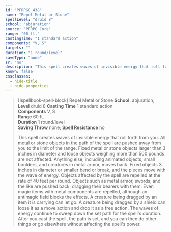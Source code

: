 ```yaml
---
id: "PFRPGC_438"
name: "Repel Metal or Stone"
spellLevel: "druid 8"
school: "abjuration"
source: "PFRPG Core"
range: "60 ft."
castingTime: "1 standard action"
components: "V, S"
targets: ""
duration: "1 round/level"
saveType: "none"
sr: "no"
description: "This spell creates waves of invisible energy that roll forth from you. All metal or stone objects in the path of the spell are pushed away from you to the limit of the range. Fixed metal or stone objects larger than 3 inches in diameter and loose objects weighing more than 500 pounds are not affected. Anything else, including animated objects, small boulders, and creatures in metal armor, moves back. Fixed objects 3 inches in diameter or smaller bend or break, and the pieces move with the wave of energy. Objects affected by the spell are repelled at the rate of 40 feet per round.  Objects such as metal armor, swords, and the like are pushed back, dragging their bearers with them. Even magic items with metal components are repelled, although an antimagic field blocks the effects. A creature being dragged by an item it is carrying can let go. A creature being dragged by a shield can loose it as a move action and drop it as a free action.  The waves of energy continue to sweep down the set path for the spell's duration. After you cast the spell, the path is set, and you can then do other things or go elsewhere without affecting the spell's power."
known: false
cssclasses:
  - hide-title
  - hide-properties
---
```


> [!spellbook-spell-block] Repel Metal or Stone
> **School:** abjuration; **Level** druid 8
> **Casting Time** 1 standard action  
> **Components** V, S  
> **Range** 60 ft.  
> **Duration** 1 round/level  
> **Saving Throw** none; **Spell Resistance** no
> 
> This spell creates waves of invisible energy that roll forth from you. All metal or stone objects in the path of the spell are pushed away from you to the limit of the range. Fixed metal or stone objects larger than 3 inches in diameter and loose objects weighing more than 500 pounds are not affected. Anything else, including animated objects, small boulders, and creatures in metal armor, moves back. Fixed objects 3 inches in diameter or smaller bend or break, and the pieces move with the wave of energy. Objects affected by the spell are repelled at the rate of 40 feet per round.  Objects such as metal armor, swords, and the like are pushed back, dragging their bearers with them. Even magic items with metal components are repelled, although an antimagic field blocks the effects. A creature being dragged by an item it is carrying can let go. A creature being dragged by a shield can loose it as a move action and drop it as a free action.  The waves of energy continue to sweep down the set path for the spell's duration. After you cast the spell, the path is set, and you can then do other things or go elsewhere without affecting the spell's power.